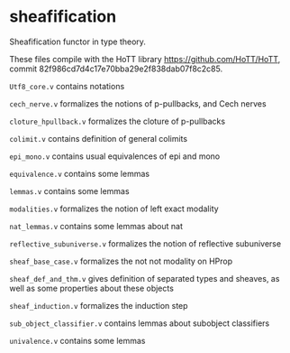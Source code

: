sheafification
==============

Sheafification functor in type theory.

These files compile with the HoTT library https://github.com/HoTT/HoTT, commit 82f986cd7d4c17e70bba29e2f838dab07f8c2c85.

`Utf8_core.v` contains notations

`cech_nerve.v` formalizes the notions of p-pullbacks, and Cech nerves

`cloture_hpullback.v`	formalizes the cloture of p-pullbacks

`colimit.v` contains definition of general colimits

`epi_mono.v` contains usual equivalences of epi and mono

`equivalence.v` contains some lemmas

`lemmas.v` contains some lemmas

`modalities.v` formalizes the notion of left exact modality

`nat_lemmas.v` contains some lemmas about nat

`reflective_subuniverse.v` formalizes the notion of reflective subuniverse

`sheaf_base_case.v` formalizes the not not modality on HProp

`sheaf_def_and_thm.v` gives definition of separated types and sheaves, as well as some properties about these objects

`sheaf_induction.v` formalizes the induction step

`sub_object_classifier.v` contains lemmas about subobject classifiers

`univalence.v` contains some lemmas

